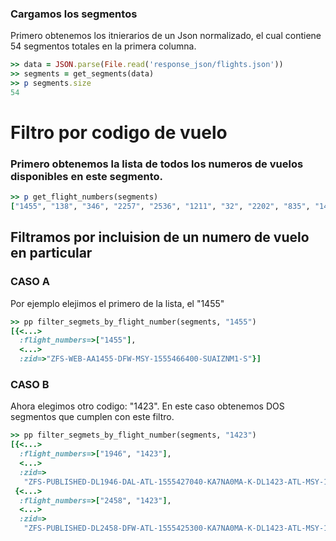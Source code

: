 <!--
Load the necessary libraries
>> require_relative 'response_json/filter_and_sort_functions_for_segments.rb'
<...>

-->

### Cargamos los segmentos

Primero obtenemos los itnierarios de un Json normalizado, el cual contiene 54 segmentos totales en la
primera columna.
```ruby
>> data = JSON.parse(File.read('response_json/flights.json'))
>> segments = get_segments(data)
>> p segments.size
54
```


# Filtro por codigo de vuelo

### Primero obtenemos la lista de todos los numeros de vuelos disponibles en este segmento. 

```ruby
>> p get_flight_numbers(segments)
["1455", "138", "346", "2257", "2536", "1211", "32", "2202", "835", "1433", "1363", "2458", "1402", "2053", "2014", "805", "886", "1393", "1950", "2501", "1416", "2489", "1946", "1423", "2418", "1412", "2393", "2492", "2055", "1321", "3468", "1131", "5663", "297", "6220", "2241", "3724", "1662", "673", "2134", "6222", "1754", "1238", "2085", "2607", "6215", "6194"]

```


## Filtramos por incluision  de un numero de vuelo en particular
### CASO A
Por ejemplo elejimos el primero de la lista, el "1455"

```ruby
>> pp filter_segmets_by_flight_number(segments, "1455")
[{<...>
  :flight_numbers=>["1455"],
  <...>
  :zid=>"ZFS-WEB-AA1455-DFW-MSY-1555466400-SUAIZNM1-S"}]

```

### CASO B

Ahora elegimos otro codigo: "1423".
En este caso obtenemos DOS segmentos que cumplen con este filtro.

```ruby
>> pp filter_segmets_by_flight_number(segments, "1423")
[{<...>
  :flight_numbers=>["1946", "1423"],
  <...>
  :zid=>
   "ZFS-PUBLISHED-DL1946-DAL-ATL-1555427040-KA7NA0MA-K-DL1423-ATL-MSY-1555437360-KA7NA0MA-K"},
 {<...>
  :flight_numbers=>["2458", "1423"],
  <...>
  :zid=>
   "ZFS-PUBLISHED-DL2458-DFW-ATL-1555425300-KA7NA0MA-K-DL1423-ATL-MSY-1555437360-KA7NA0MA-K"}]

```
